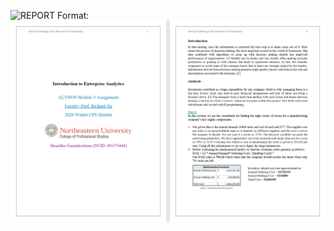 
![REPORT](/images/A4-1.png) 
Format: ![Alt Text](https://github.com/ShraddhaG16/Northeastern-Projects/raw/master/Enterprise%20Analytics/Decision%20Making%20in%20the%20Presence%20of%20Uncertainty/images/A4-1.png)
